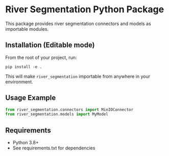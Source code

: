 # River Segmentation Python Package

This package provides river segmentation connectors and models as importable modules.

## Installation (Editable mode)

From the root of your project, run:

```
pip install -e .
```

This will make `river_segmentation` importable from anywhere in your environment.

## Usage Example

```python
from river_segmentation.connectors import MinIOConnector
from river_segmentation.models import MyModel
```

## Requirements
- Python 3.8+
- See requirements.txt for dependencies
